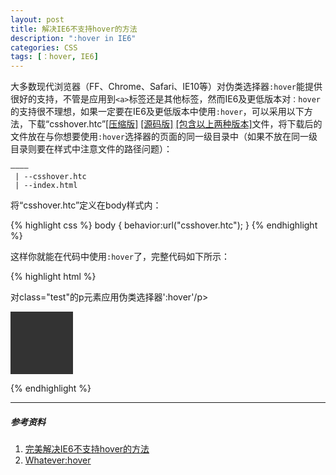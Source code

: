 ```yaml
---
layout: post
title: 解决IE6不支持hover的方法
description: ":hover in IE6"
categories: CSS
tags: [：hover, IE6]
---
```


大多数现代浏览器（FF、Chrome、Safari、IE10等）对伪类选择器`:hover`能提供很好的支持，不管是应用到`<a>`标签还是其他标签，然而IE6及更低版本对`：hover`的支持很不理想，如果一定要在IE6及更低版本中使用`:hover`，可以采用以下方法，下载“csshover.htc”[[压缩版]](http://peterned.home.xs4all.nl/htc/csshover3.htc) [[源码版]](http://peterned.home.xs4all.nl/htc/csshover3-source.htc) [[包含以上两种版本]](http://www.xs4all.nl/~peterned/htc/csshover3.zip)文件，将下载后的文件放在与你想要使用`:hover`选择器的页面的同一级目录中（如果不放在同一级目录则要在样式中注意文件的路径问题）：

	————
	 | --csshover.htc
	 | --index.html

将“csshover.htc”定义在body样式内：

{% highlight css %}
body { behavior:url("csshover.htc"); }
{% endhighlight %}

这样你就能在代码中使用`:hover`了，完整代码如下所示：

{% highlight html %}
<!DOCTYPE html PUBLIC "-//W3C//DTD XHTML 1.0 Transitional//EN" "http://www.w3.org/TR/xhtml1/DTD/xhtml1-transitional.dtd">
<html xmlns="http://www.w3.org/1999/xhtml">
<head>
<meta http-equiv="Content-Type" content="text/html; charset=gb2312" />
<title>解决IE6不支持hover的方法</title>
<style type="text/css">
	body { behavior:url("csshover.htc"); }
	p.test{width:100px; height:100px; background:#333;}
	p.test:hover{width:200px; height:200px;}
</style>
</head>
<body>
	<p>对class="test"的p元素应用伪类选择器':hover'/p>
	<p class="test"></p>
</body>
</html>
{% endhighlight %}

----------

##### 参考资料
1. [完美解决IE6不支持hover的方法](http://www.w3cfuns.com/thread-347-1-1.html)
2. [Whatever:hover](http://peterned.home.xs4all.nl/csshover.html)
